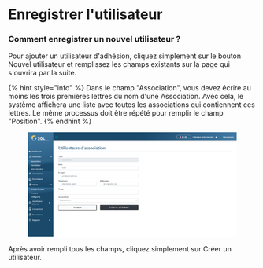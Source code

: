 # Enregistrer l'utilisateur

### Comment enregistrer un nouvel utilisateur ?

Pour ajouter un utilisateur d'adhésion, cliquez simplement sur le bouton Nouvel utilisateur et remplissez les champs existants sur la page qui s'ouvrira par la suite.

{% hint style="info" %}
Dans le champ "Association", vous devez écrire au moins les trois premières lettres du nom d'une Association. Avec cela, le système affichera une liste avec toutes les associations qui contiennent ces lettres. Le même processus doit être répété pour remplir le champ "Position".
{% endhint %}

<figure><img src="../../../../.gitbook/assets/us-asso-new.png" alt=""><figcaption></figcaption></figure>

Après avoir rempli tous les champs, cliquez simplement sur Créer un utilisateur.
